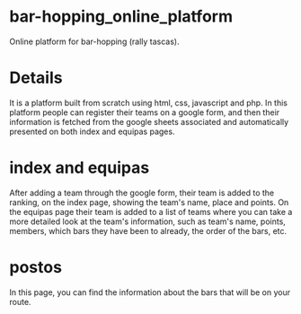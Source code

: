# bar-hopping_online_platform
Online platform for bar-hopping (rally tascas).

# Details
It is a platform built from scratch using html, css, javascript and php. In this platform people can register their teams on a google form, and then their information is fetched from the google sheets associated and automatically presented on both index and equipas pages.

# index and equipas
After adding a team through the google form, their team is added to the ranking, on the index page, showing the team's name, place and points. On the equipas page their team is added to a list of teams where you can take a more detailed look at the team's information, such as team's name, points, members, which bars they have been to already, the order of the bars, etc.

# postos
In this page, you can find the information about the bars that will be on your route.
